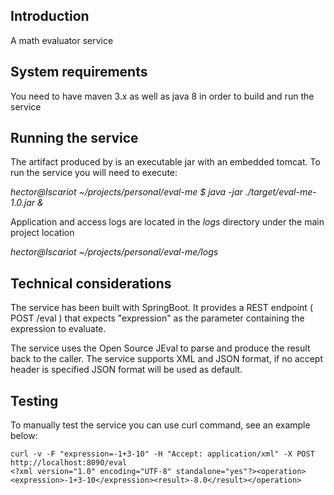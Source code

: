 
## Introduction

A math evaluator service

## System requirements

You need to have maven 3.x as well as java 8 in order to build and run the service

## Running the service

The artifact produced by is an executable jar with an embedded tomcat. To run the service you will need to execute:

*hector@Iscariot ~/projects/personal/eval-me $ java -jar ./target/eval-me-1.0.jar &*

Application and access logs are located in the *logs* directory under the main project location

*hector@Iscariot ~/projects/personal/eval-me/logs*

## Technical considerations
The service has been built with SpringBoot. It provides a REST endpoint ( POST /eval ) that expects "expression" as the parameter containing
the expression to evaluate.

The service uses the Open Source JEval to parse and produce the result back to the caller.
The service supports XML and JSON format, if no accept header is specified JSON format will be used as default.

## Testing

To manually test the service you can use curl command, see an example below:

```
curl -v -F "expression=-1+3-10" -H "Accept: application/xml" -X POST http://localhost:8090/eval
<?xml version="1.0" encoding="UTF-8" standalone="yes"?><operation><expression>-1+3-10</expression><result>-8.0</result></operation>
```